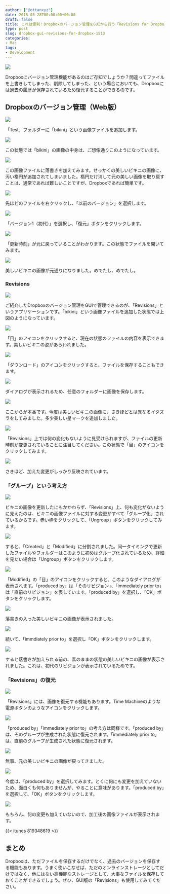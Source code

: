 ```yaml
---
author: ["@ottanxyz"]
date: 2015-05-28T00:00:00+00:00
draft: false
title: これは便利！Dropboxのバージョン管理をGUIから行う「Revisions for Dropbox」
type: post
slug: dropbox-gui-revisions-for-dropbox-1513
categories:
- Mac
tags:
- Development
---
```


![](/uploads/2015/05/150527-5565c47d42243.png)






Dropboxにバージョン管理機能があるのはご存知でしょうか？間違ってファイルを上書きしてしまった、削除してしまった、という場合においても、Dropboxには過去の履歴が保存されているため復元することができるのです。





## Dropboxのバージョン管理（Web版）





![](/uploads/2015/05/150528-5566e94fca2a4.png)






「Test」フォルダーに「bikini」という画像ファイルを追加します。





![](/uploads/2015/05/150528-55670a2107818.png)






この状態では「bikini」の画像の中身は、ご想像通りこのようになっています。





![](/uploads/2015/05/150528-5566e94a0176e.png)






この画像ファイルに落書きを加えてみます。せっかくの美しいビキニの画像に、汚い楕円が追加されてしまいました。楕円だけ消して元の美しい画像を取り戻すことは、通常であれば難しいことですが、Dropboxであれば簡単です。





![](/uploads/2015/05/150528-5566e94da7003.png)






先ほどのファイルを右クリックし、「以前のバージョン」を選択します。





![](/uploads/2015/05/150528-5566e9514de67.png)






「バージョン1（初代）」を選択し、「復元」ボタンをクリックします。





![](/uploads/2015/05/150528-5566e95300455.png)






「更新時刻」が元に戻っていることがわかります。この状態でファイルを開いてみます。





![](/uploads/2015/05/150528-5566e955c77fd.png)






美しいビキニの画像が元通りになりました。めでたし、めでたし。





### Revisions





![](/uploads/2015/05/150528-5566f24a3ba1f.png)






ご紹介したDropboxのバージョン管理をGUIで管理できるのが、「Revisions」というアプリケーションです。「bikini」という画像ファイルを追加した状態では上図のようになっています。





![](/uploads/2015/05/150528-5566f24e17063.png)






「目」のアイコンをクリックすると、現在の状態のファイルの内容を表示できます。美しいビキニの姿があらわれました。





![](/uploads/2015/05/150528-5566f2518a833.png)






「ダウンロード」のアイコンをクリックすると、ファイルを保存することもできます。





![](/uploads/2015/05/150528-5566f253a88c9.png)






ダイアログが表示されるため、任意のフォルダーに画像を保存します。





![](/uploads/2015/05/150528-5566f256f0572.png)






ここからが本番です。今度は美しいビキニの画像に、さきほどとは異なるイタズラをしてみました。多少美しい星マークを追加しました。





![](/uploads/2015/05/150528-5566f25ae7506.png)






「Revisions」上では何の変化もないように見受けられますが、ファイルの更新時刻が変更されていることに注目してください。この状態で「目」のアイコンをクリックしてみます。





![](/uploads/2015/05/150528-5566f25ea2b8b.png)






さきほど、加えた変更がしっかり反映されています。





### 「グループ」という考え方





![](/uploads/2015/05/150528-5566f26242c93.png)






ビキニの画像を更新したにもかかわらず、「Revisions」上、何も変化がないように見えたのは、ビキニの画像ファイルに対する変更がすべて「グループ化」されているからです。赤い枠をクリックして、「Ungroup」ボタンをクリックしてみます。





![](/uploads/2015/05/150528-5566f264a3b7f.png)






すると、「Created」と「Modified」に分割されました。同一タイミングで更新したファイルやフォルダーはこのように初めはグループ化されているため、詳細を見たい場合は「Ungroup」ボタンをクリックします。





![](/uploads/2015/05/150528-5566f2672022b.png)






「Modified」の「目」のアイコンをクリックすると、このようなダイアログが表示されます。「produced by」は「そのリビジョン」、「immediately prior to」は「直前のリビジョン」を表しています。「produced by」を選択し、「OK」ボタンをクリックします。





![](/uploads/2015/05/150528-5566f26ad77f1.png)






落書きの入った美しいビキニの画像が表示されました。





![](/uploads/2015/05/150528-5566f26e95583.png)






続いて、「immdiately prior to」を選択し「OK」ボタンをクリックします。





![](/uploads/2015/05/150528-5566f272d3dbc.png)






すると落書きが加えられる前の、素のままの状態の美しいビキニの画像が表示されました。これは、初代のリビジョンが表示されているためです。





### 「Revisions」の復元





![](/uploads/2015/05/150528-5566f276571d1.png)






「Revisions」には、画像を復元する機能もあります。Time Machineのような電源ボタンのようなアイコンをクリックします。





![](/uploads/2015/05/150528-5566f27888ecb.png)






「produced by」「immediately prior to」の考え方は同様です。「produced by」は、そのグループが生成された状態に復元されます。「immediately prior to」は、直前のグループが生成された状態に復元されます。





![](/uploads/2015/05/150528-5566f27c7b057.png)






無事、元の美しいビキニの画像が戻ってきました。





![](/uploads/2015/05/150528-5566f280026d7.png)






今度は、「produced by」を選択してみます。とくに何にも変更を加えていないため、面白くも何もありませんが、やることに意味があります。「produced by」を選択して、「OK」ボタンをクリックします。





![](/uploads/2015/05/150528-5566f283c09f3.png)






もちろん、何の変更も加えていないので、加工後の画像ファイルが表示されます。



{{< itunes 819348619 >}}



## まとめ





Dropboxは、ただファイルを保存するだけでなく、過去のバージョンを保存する機能もあります。うまく使いこなせば、ただのオンラインストレージとしてだけではなく、他にはない高機能なストレージとして、大事なファイルを保存しておくことができるでしょう。ぜひ、GUI版の「Revisions」も使用してみてください。
